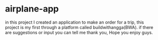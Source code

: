 # airplane-app
in this project I created an application to make an order for a trip, this project is my first through a platform called buildwithangga(BWA). if there are suggestions or input you can tell me thank you, Hope you enjoy guys.
